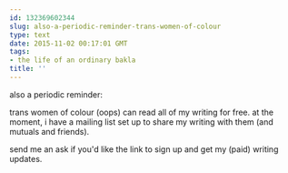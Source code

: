 ```yaml
---
id: 132369602344
slug: also-a-periodic-reminder-trans-women-of-colour
type: text
date: 2015-11-02 00:17:01 GMT
tags:
- the life of an ordinary bakla
title: ''
---
```

also a periodic reminder:

trans women of colour (oops) can read all of my writing for free. at the moment, i have a mailing list set up to share my writing with them (and mutuals and friends).

send me an ask if you'd like the link to sign up and get my (paid) writing updates.